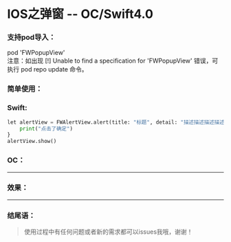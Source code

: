 IOS之弹窗 -- OC/Swift4.0  
===================================  

### 支持pod导入：

pod 'FWPopupView'<br>
注意：如出现 [!] Unable to find a specification for 'FWPopupView' 错误，可执行 pod repo update 命令。

### 

### 简单使用：  

### Swift:
```python
let alertView = FWAlertView.alert(title: "标题", detail: "描述描述描述描述") { (index) in
    print("点击了确定")
}
alertView.show()
```


### OC：<br>

-----------------------------------  

### 效果：


-----------------------------------

### 结尾语：

> 使用过程中有任何问题或者新的需求都可以issues我哦，谢谢！
